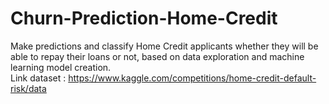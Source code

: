 # Churn-Prediction-Home-Credit
Make predictions and classify Home Credit applicants whether they will be able to repay their loans or not, based on data exploration and machine learning model creation.</br>
Link dataset : https://www.kaggle.com/competitions/home-credit-default-risk/data

